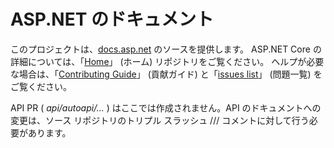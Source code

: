 ASP.NET のドキュメント
============
  
このプロジェクトは、[docs.asp.net](http://docs.asp.net/) のソースを提供します。 ASP.NET Core の詳細については、「[Home](https://github.com/aspnet/home)」 (ホーム) リポジトリをご覧ください。 ヘルプが必要な場合は、「[Contributing Guide](CONTRIBUTING.md)」 (貢献ガイド) と「[issues list](\https://github.com/aspnet/Docs/issues)」 (問題一覧) をご覧ください。
 
API PR ( *api/autoapi/...* ) はここでは作成されません。API のドキュメントへの変更は、ソース リポジトリのトリプル スラッシュ /// コメントに対して行う必要があります。

